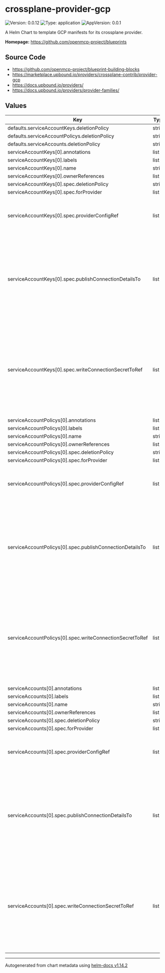 

# crossplane-provider-gcp

![Version: 0.0.12](https://img.shields.io/badge/Version-0.0.12-informational?style=flat-square) ![Type: application](https://img.shields.io/badge/Type-application-informational?style=flat-square) ![AppVersion: 0.0.1](https://img.shields.io/badge/AppVersion-0.0.1-informational?style=flat-square)

A Helm Chart to template GCP manifests for its crossplane provider.

**Homepage:** <https://github.com/openmcp-project/blueprints>

## Source Code

* <https://github.com/openmcp-project/blueprint-building-blocks>
* <https://marketplace.upbound.io/providers/crossplane-contrib/provider-gcp>
* <https://docs.upbound.io/providers/>
* <https://docs.upbound.io/providers/provider-families/>

## Values

| Key | Type | Default | Description |
|-----|------|---------|-------------|
| defaults.serviceAccountKeys.deletionPolicy | string | `""` |  |
| defaults.serviceAccountPolicys.deletionPolicy | string | `""` |  |
| defaults.serviceAccounts.deletionPolicy | string | `""` |  |
| serviceAccountKeys[0].annotations | list | `[]` |  |
| serviceAccountKeys[0].labels | list | `[]` |  |
| serviceAccountKeys[0].name | string | `""` |  |
| serviceAccountKeys[0].ownerReferences | list | `[]` |  |
| serviceAccountKeys[0].spec.deletionPolicy | string | `""` |  |
| serviceAccountKeys[0].spec.forProvider | list | `[]` |  |
| serviceAccountKeys[0].spec.providerConfigRef | list | `[]` | ProviderConfigReference specifies how the provider that will be used to create, observe, update, and delete this managed resource should be configured. |
| serviceAccountKeys[0].spec.publishConnectionDetailsTo | list | `[]` | PublishConnectionDetailsTo specifies the connection secret config which contains a name, metadata and a reference to secret store config to which any connection details for this managed resource should be written. Connection details frequently include the endpoint, username, and password required to connect to the managed resource. |
| serviceAccountKeys[0].spec.writeConnectionSecretToRef | list | `[]` | *optional* - When a Crossplane Provider creates a managed resource it may generate resource-specific details, like usernames, passwords or connection details like an IP address.   Crossplane stores these details in a Kubernetes Secret object specified by the `writeConnectionSecretToRef` values. Learn more about Crossplane concept [Managed Resources Fields](https://docs.crossplane.io/latest/concepts/managed-resources/#writeconnectionsecrettoref)! |
| serviceAccountPolicys[0].annotations | list | `[]` |  |
| serviceAccountPolicys[0].labels | list | `[]` |  |
| serviceAccountPolicys[0].name | string | `""` |  |
| serviceAccountPolicys[0].ownerReferences | list | `[]` |  |
| serviceAccountPolicys[0].spec.deletionPolicy | string | `""` |  |
| serviceAccountPolicys[0].spec.forProvider | list | `[]` |  |
| serviceAccountPolicys[0].spec.providerConfigRef | list | `[]` | ProviderConfigReference specifies how the provider that will be used to create, observe, update, and delete this managed resource should be configured. |
| serviceAccountPolicys[0].spec.publishConnectionDetailsTo | list | `[]` | PublishConnectionDetailsTo specifies the connection secret config which contains a name, metadata and a reference to secret store config to which any connection details for this managed resource should be written. Connection details frequently include the endpoint, username, and password required to connect to the managed resource. |
| serviceAccountPolicys[0].spec.writeConnectionSecretToRef | list | `[]` | *optional* - When a Crossplane Provider creates a managed resource it may generate resource-specific details, like usernames, passwords or connection details like an IP address.   Crossplane stores these details in a Kubernetes Secret object specified by the `writeConnectionSecretToRef` values. Learn more about Crossplane concept [Managed Resources Fields](https://docs.crossplane.io/latest/concepts/managed-resources/#writeconnectionsecrettoref)! |
| serviceAccounts[0].annotations | list | `[]` |  |
| serviceAccounts[0].labels | list | `[]` |  |
| serviceAccounts[0].name | string | `""` |  |
| serviceAccounts[0].ownerReferences | list | `[]` |  |
| serviceAccounts[0].spec.deletionPolicy | string | `""` |  |
| serviceAccounts[0].spec.forProvider | list | `[]` |  |
| serviceAccounts[0].spec.providerConfigRef | list | `[]` | ProviderConfigReference specifies how the provider that will be used to create, observe, update, and delete this managed resource should be configured. |
| serviceAccounts[0].spec.publishConnectionDetailsTo | list | `[]` | PublishConnectionDetailsTo specifies the connection secret config which contains a name, metadata and a reference to secret store config to which any connection details for this managed resource should be written. Connection details frequently include the endpoint, username, and password required to connect to the managed resource. |
| serviceAccounts[0].spec.writeConnectionSecretToRef | list | `[]` | *optional* - When a Crossplane Provider creates a managed resource it may generate resource-specific details, like usernames, passwords or connection details like an IP address.   Crossplane stores these details in a Kubernetes Secret object specified by the `writeConnectionSecretToRef` values. Learn more about Crossplane concept [Managed Resources Fields](https://docs.crossplane.io/latest/concepts/managed-resources/#writeconnectionsecrettoref)! |

----------------------------------------------
Autogenerated from chart metadata using [helm-docs v1.14.2](https://github.com/norwoodj/helm-docs/releases/v1.14.2)